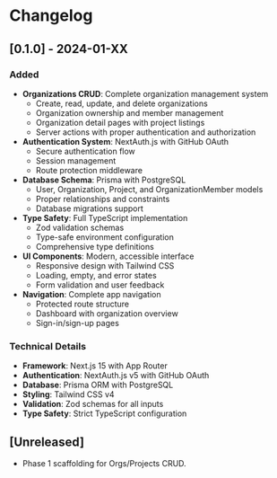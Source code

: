 # Changelog

## [0.1.0] - 2024-01-XX

### Added
- **Organizations CRUD**: Complete organization management system
  - Create, read, update, and delete organizations
  - Organization ownership and member management
  - Organization detail pages with project listings
  - Server actions with proper authentication and authorization
- **Authentication System**: NextAuth.js with GitHub OAuth
  - Secure authentication flow
  - Session management
  - Route protection middleware
- **Database Schema**: Prisma with PostgreSQL
  - User, Organization, Project, and OrganizationMember models
  - Proper relationships and constraints
  - Database migrations support
- **Type Safety**: Full TypeScript implementation
  - Zod validation schemas
  - Type-safe environment configuration
  - Comprehensive type definitions
- **UI Components**: Modern, accessible interface
  - Responsive design with Tailwind CSS
  - Loading, empty, and error states
  - Form validation and user feedback
- **Navigation**: Complete app navigation
  - Protected route structure
  - Dashboard with organization overview
  - Sign-in/sign-up pages

### Technical Details
- **Framework**: Next.js 15 with App Router
- **Authentication**: NextAuth.js v5 with GitHub OAuth
- **Database**: Prisma ORM with PostgreSQL
- **Styling**: Tailwind CSS v4
- **Validation**: Zod schemas for all inputs
- **Type Safety**: Strict TypeScript configuration

## [Unreleased]
- Phase 1 scaffolding for Orgs/Projects CRUD.
